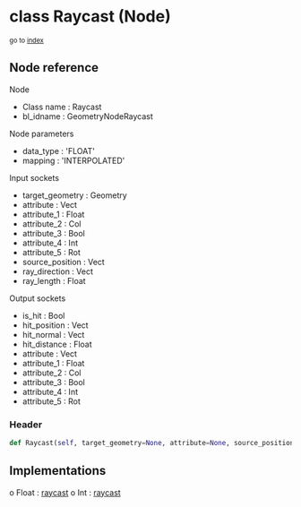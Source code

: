 # class Raycast (Node)

<sub>go to [index](/docs/index.md)</sub>

## Node reference

Node
 - Class name : Raycast
 - bl_idname : GeometryNodeRaycast

Node parameters
 - data_type : 'FLOAT'
 - mapping : 'INTERPOLATED'

Input sockets
 - target_geometry : Geometry
 - attribute : Vect
 - attribute_1 : Float
 - attribute_2 : Col
 - attribute_3 : Bool
 - attribute_4 : Int
 - attribute_5 : Rot
 - source_position : Vect
 - ray_direction : Vect
 - ray_length : Float

Output sockets
 - is_hit : Bool
 - hit_position : Vect
 - hit_normal : Vect
 - hit_distance : Float
 - attribute : Vect
 - attribute_1 : Float
 - attribute_2 : Col
 - attribute_3 : Bool
 - attribute_4 : Int
 - attribute_5 : Rot

### Header

``` python
def Raycast(self, target_geometry=None, attribute=None, source_position=None, ray_direction=None, ray_length=None, data_type='FLOAT', mapping='INTERPOLATED', node_label=None, node_color=None):
```

## Implementations

o Float : [raycast](/docs/GeoNodes_classes/Float.md#raycast) 
o Int : [raycast](/docs/GeoNodes_classes/Int.md#raycast) 

